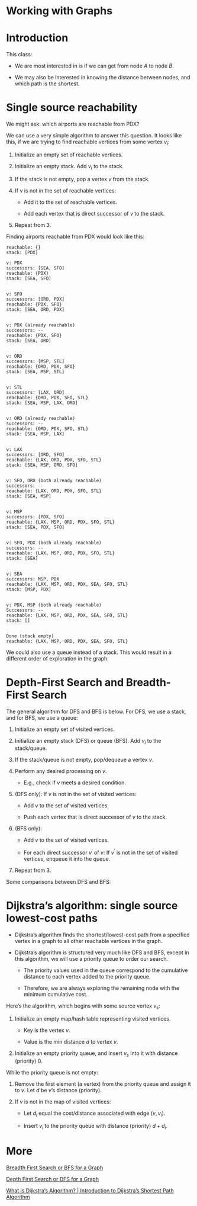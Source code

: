 # Working with Graphs

# Introduction

This class: 

- We are most interested in is if we can get from node $A$ to node $B$.

- We may also be interested in knowing the distance between nodes, and which path is the shortest. 

# Single source reachability

We might ask: which airports are reachable from PDX?

We can use a very simple algorithm to answer this question. It looks like this, if we are trying to find reachable vertices from some vertex $v_i$: 

1. Initialize an empty set of reachable vertices.

2. Initialize an empty stack. Add $v_i$ to the stack.

3. If the stack is not empty, pop a vertex $v$ from the stack.

4. If v is not in the set of reachable vertices:

    - Add it to the set of reachable vertices.

    - Add each vertex that is direct successor of $v$ to the stack.

5. Repeat from 3.

Finding airports reachable from PDX would look like this:

```{}
reachable: {}
stack: [PDX]

v: PDX
successors: [SEA, SFO]
reachable: {PDX}
stack: [SEA, SFO]


v: SFO
successors: [ORD, PDX]
reachable: {PDX, SFO}
stack: [SEA, ORD, PDX]


v: PDX (already reachable)
successors: --
reachable: {PDX, SFO}
stack: [SEA, ORD]


v: ORD
successors: [MSP, STL]
reachable: {ORD, PDX, SFO}
stack: [SEA, MSP, STL]


v: STL
successors: [LAX, ORD]
reachable: {ORD, PDX, SFO, STL}
stack: [SEA, MSP, LAX, ORD]


v: ORD (already reachable)
successors: --
reachable: {ORD, PDX, SFO, STL}
stack: [SEA, MSP, LAX]


v: LAX
successors: [ORD, SFO]
reachable: {LAX, ORD, PDX, SFO, STL}
stack: [SEA, MSP, ORD, SFO]


v: SFO, ORD (both already reachable)
successors: --
reachable: {LAX, ORD, PDX, SFO, STL}
stack: [SEA, MSP]


v: MSP
successors: [PDX, SFO]
reachable: {LAX, MSP, ORD, PDX, SFO, STL}
stack: [SEA, PDX, SFO]


v: SFO, PDX (both already reachable)
successors: --
reachable: {LAX, MSP, ORD, PDX, SFO, STL}
stack: [SEA]


v: SEA
successors: MSP, PDX
reachable: {LAX, MSP, ORD, PDX, SEA, SFO, STL}
stack: [MSP, PDX]


v: PDX, MSP (both already reachable)
Successors: --
reachable: {LAX, MSP, ORD, PDX, SEA, SFO, STL}
stack: []


Done (stack empty)
reachable: {LAX, MSP, ORD, PDX, SEA, SFO, STL}
```

We could also use a queue instead of a stack. This would result in a different order of exploration in the graph. 


# Depth-First Search and Breadth-First Search


The general algorithm for DFS and BFS is below. For DFS, we use a stack, and for BFS, we use a queue: 

1. Initialize an empty set of visited vertices.

2. Initialize an empty stack (DFS) or queue (BFS). Add $v_i$ to the stack/queue.

3. If the stack/queue is not empty, pop/dequeue a vertex $v$.

4. Perform any desired processing on $v$.

    - E.g., check if $v$ meets a desired condition.
  
5. (DFS only): If $v$ is not in the set of visited vertices:

    - Add $v$ to the set of visited vertices.

    - Push each vertex that is direct successor of $v$ to the stack.

6. (BFS only):

    - Add $v$ to the set of visited vertices.

    - For each direct successor $v^{'}$ of $v$: If $v^{'}$ is not in the set of visited vertices, enqueue it into the queue. 

7. Repeat from 3.


Some comparisons between DFS and BFS:



# Dijkstra’s algorithm: single source lowest-cost paths

- Dijkstra’s algorithm finds the shortest/lowest-cost path from a specified vertex in a graph to all other reachable vertices in the graph.

- Dijkstra’s algorithm is structured very much like DFS and BFS, except in this algorithm, we will use a priority queue to order our search.

    - The priority values used in the queue correspond to the cumulative distance to each vertex added to the priority queue. 

    - Therefore, we are always exploring the remaining node with the minimum cumulative cost.

Here’s the algorithm, which begins with some source vertex $v_s$:

1. Initialize an empty map/hash table representing visited vertices.

    - Key is the vertex $v$.

    - Value is the min distance $d$ to vertex $v$.

2. Initialize an empty priority queue, and insert $v_s$ into it with distance (priority) $0$.

While the priority queue is not empty:

1. Remove the first element (a vertex) from the priority queue and assign it to $v$. Let $d$ be $v$’s distance (priority). 

2. If $v$ is not in the map of visited vertices:

    - Let $d_i$ equal the cost/distance associated with edge $(v, v_i)$.

    - Insert $v_i$ to the priority queue with distance (priority) $d + d_i$.



# More 

[Breadth First Search or BFS for a Graph](https://www.geeksforgeeks.org/breadth-first-search-or-bfs-for-a-graph/)

[Depth First Search or DFS for a Graph](https://www.geeksforgeeks.org/depth-first-search-or-dfs-for-a-graph/)

[What is Dijkstra’s Algorithm? | Introduction to Dijkstra’s Shortest Path Algorithm](https://www.geeksforgeeks.org/introduction-to-dijkstras-shortest-path-algorithm/)

